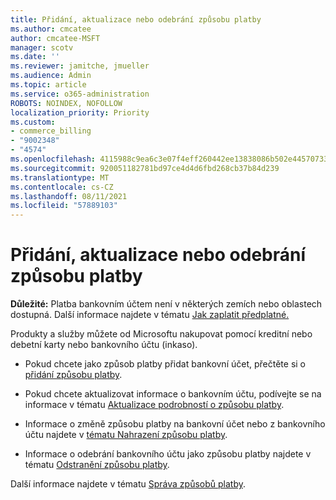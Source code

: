 ```yaml
---
title: Přidání, aktualizace nebo odebrání způsobu platby
ms.author: cmcatee
author: cmcatee-MSFT
manager: scotv
ms.date: ''
ms.reviewer: jamitche, jmueller
ms.audience: Admin
ms.topic: article
ms.service: o365-administration
ROBOTS: NOINDEX, NOFOLLOW
localization_priority: Priority
ms.custom:
- commerce_billing
- "9002348"
- "4574"
ms.openlocfilehash: 4115988c9ea6c3e07f4eff260442ee13838086b502e4457073307978c1e3e01b
ms.sourcegitcommit: 920051182781bd97ce4d4d6fbd268cb37b84d239
ms.translationtype: MT
ms.contentlocale: cs-CZ
ms.lasthandoff: 08/11/2021
ms.locfileid: "57889103"
---
```

# <a name="add-update-or-remove-payment-method"></a>Přidání, aktualizace nebo odebrání způsobu platby

**Důležité:** Platba bankovním účtem není v některých zemích nebo oblastech dostupná. Další informace najdete v tématu [Jak zaplatit předplatné.](https://docs.microsoft.com/microsoft-365/commerce/billing-and-payments/pay-for-your-subscription) 

Produkty a služby můžete od Microsoftu nakupovat pomocí kreditní nebo debetní karty nebo bankovního účtu (inkaso).

- Pokud chcete jako způsob platby přidat bankovní účet, přečtěte si o [přidání způsobu platby](https://docs.microsoft.com/microsoft-365/commerce/billing-and-payments/manage-payment-methods#add-a-payment-method).

- Pokud chcete aktualizovat informace o bankovním účtu, podívejte se na informace v tématu [Aktualizace podrobností o způsobu platby](https://docs.microsoft.com/microsoft-365/commerce/billing-and-payments/manage-payment-methods#update-payment-method-details).

- Informace o změně způsobu platby na bankovní účet nebo z bankovního účtu najdete v [tématu Nahrazení způsobu platby](https://docs.microsoft.com/microsoft-365/commerce/billing-and-payments/manage-payment-methods#replace-a-payment-method).

- Informace o odebrání bankovního účtu jako způsobu platby najdete v tématu [Odstranění způsobu platby](https://docs.microsoft.com/microsoft-365/commerce/billing-and-payments/manage-payment-methods#delete-a-payment-method).

Další informace najdete v tématu [Správa způsobů platby](https://docs.microsoft.com/microsoft-365/commerce/billing-and-payments/manage-payment-methods).
